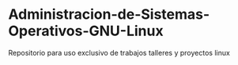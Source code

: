 # Administracion-de-Sistemas-Operativos-GNU-Linux
Repositorio para uso exclusivo de trabajos talleres y proyectos linux

